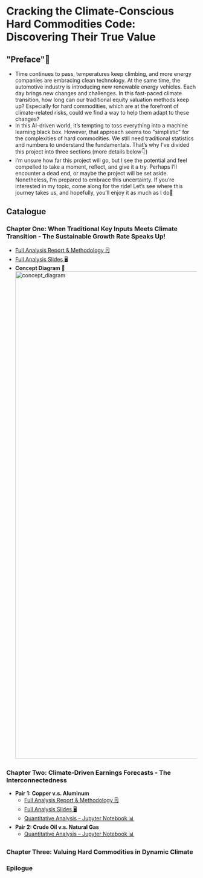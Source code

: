 # Cracking the Climate-Conscious Hard Commodities Code: Discovering Their True Value

## "Preface"📖
* Time continues to pass, temperatures keep climbing, and more energy companies are embracing clean technology. At the same time, the automotive industry is introducing new renewable energy vehicles. Each day brings new changes and challenges. In this fast-paced climate transition, how long can our traditional equity valuation methods keep up? Especially for hard commodities, which are at the forefront of climate-related risks, could we find a way to help them adapt to these changes?
* In this AI-driven world,  it’s tempting to toss everything into a machine learning black box.  However, that approach seems too "simplistic" for the complexities of hard commodities. We still need traditional statistics and numbers to understand the fundamentals. That’s why I’ve divided this project into three sections (more details below👇) 
* I’m unsure how far this project will go, but I see the potential and feel compelled to take a moment, reflect, and give it a try. Perhaps I’ll encounter a dead end, or maybe the project will be set aside. Nonetheless, I’m prepared to embrace this uncertainty. If you’re interested in my topic, come along for the ride! Let’s see where this journey takes us, and hopefully, you’ll enjoy it as much as I do🤗

## Catalogue
### Chapter One: When Traditional Key Inputs Meets Climate Transition - The Sustainable Growth Rate Speaks Up!
   * [Full Analysis Report & Methodology 🗒️](https://github.com/florencex5/Hard_Commodities/blob/main/analysis_and_methodology/The_Sustainable_Growth_Rate_Analysis_and_Methodology.md)
   * [Full Analysis Slides 🖥️](https://github.com/florencex5/Hard_Commodities/blob/main/analysis_slides/The%20Sustainable%20Growth_finalVersion.pdf)
   * **Concept Diagram 😬**
    <img width="1286" alt="concept_diagram" src="https://github.com/florencex5/Hard_Commodities/assets/129706051/af30f7e5-ed59-490e-a1f5-418cfd0dad4c">

    
### Chapter Two: Climate-Driven Earnings Forecasts - The Interconnectedness
* **Pair 1: Copper v.s. Aluminum**
  * [Full Analysis Report & Methodology 🗒️](https://github.com/florencex5/Hard_Commodities/blob/main/analysis_and_methodology/The_interconnectedness_new.md)
  * [Full Analysis Slides 🖥️](https://github.com/florencex5/Hard_Commodities/blob/main/analysis_slides/Interconnectedness_finalVersion2.pdf)
  * [Quantitative Analysis – Jupyter Notebook 📊](https://github.com/florencex5/Hard_Commodities/blob/main/Copper_and_Aluminium_analysis.ipynb)
* **Pair 2: Crude Oil v.s. Natural Gas**
  * [Quantitative Analysis – Jupyter Notebook 📊](https://github.com/florencex5/Hard_Commodities/blob/main/CrudeOil_and_NaturalGas_analysis.ipynb)  
### Chapter Three: Valuing Hard Commodities in Dynamic Climate


### Epilogue
